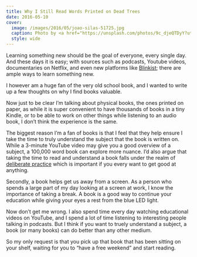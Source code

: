 ```yaml
---
title: Why I Still Read Words Printed on Dead Trees
date: 2016-05-10
cover:
  image: /images/2016/05/joao-silas-51725.jpg
  caption: Photo by <a href="https://unsplash.com/photos/9c_djeQTDyY?utm_source=unsplash&utm_medium=referral&utm_content=creditCopyText">João Silas</a> on <a href="https://unsplash.com/?utm_source=unsplash&utm_medium=referral&utm_content=creditCopyText">Unsplash</a>
  style: wide
---
```


Learning something new should be the goal of everyone, every single day. And these days it is easy; with sources such as podcasts, Youtube videos, documentaries on Netflix, and even new platforms like [Blinkist](https://www.blinkist.com/); there are ample ways to learn something new.

I however am a huge fan of the very old school book, and I wanted to write up a few thoughts on why I find books valuable.

Now just to be clear I’m talking about physical books, the ones printed on paper, as while it is super convenient to have thousands of books in a tiny Kindle, or to be able to work on other things while listening to an audio book, I don’t think the experience is the same.

The biggest reason I’m a fan of books is that I feel that they help ensure I take the time to truly understand the subject that the book is written on. While a 3-minute YouTube video may give you a good overview of a subject, a 100,000 word book can explore more nuance. I’d also argue that taking the time to read and understand a book falls under the realm of [deliberate practice](https://hbr.org/2007/07/the-making-of-an-expert) which is important if you every want to get good at anything.

Secondly, a book helps get us away from a screen. As a person who spends a large part of my day looking at a screen at work, I know the importance of taking a break. A book is a good way to continue your education while giving your eyes a rest from the blue LED light.

Now don’t get me wrong. I also spend time every day watching educational videos on YouTube, and I spend a lot of time listening to interesting people talking in podcasts. But I think if you want to truely understand a subject, a book (or many books) can do better than any other medium.

So my only request is that you pick up that book that has been sitting on your shelf, waiting for you to “have a free weekend” and start reading.
